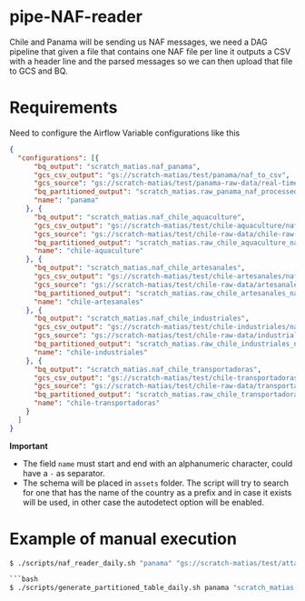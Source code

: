 # pipe-NAF-reader
Chile and Panama will be sending us NAF messages, we need a DAG pipeline that given a file that contains one NAF file per line it outputs a CSV with a header line and the parsed messages so we can then upload that file to GCS and BQ.


# Requirements

Need to configure the Airflow Variable configurations like this

```json
{
  "configurations": [{
      "bq_output": "scratch_matias.naf_panama",
      "gcs_csv_output": "gs://scratch-matias/test/panama/naf_to_csv",
      "gcs_source": "gs://scratch-matias/test/panama-raw-data/real-time-naf",
      "bq_partitioned_output": "scratch_matias.raw_panama_naf_processed_partitioned",
      "name": "panama"
    }, {
      "bq_output": "scratch_matias.naf_chile_aquaculture",
      "gcs_csv_output": "gs://scratch-matias/test/chile-aquaculture/naf_to_csv",
      "gcs_source": "gs://scratch-matias/test/chile-raw-data/chile-raw-data-aquaculture/aquaculture",
      "bq_partitioned_output": "scratch_matias.raw_chile_aquaculture_naf_processed_partitioned",
      "name": "chile-aquaculture"
    }, {
      "bq_output": "scratch_matias.naf_chile_artesanales",
      "gcs_csv_output": "gs://scratch-matias/test/chile-artesanales/naf_to_csv",
      "gcs_source": "gs://scratch-matias/test/chile-raw-data/artesanales",
      "bq_partitioned_output": "scratch_matias.raw_chile_artesanales_naf_processed_partitioned",
      "name": "chile-artesanales"
    }, {
      "bq_output": "scratch_matias.naf_chile_industriales",
      "gcs_csv_output": "gs://scratch-matias/test/chile-industriales/naf_to_csv",
      "gcs_source": "gs://scratch-matias/test/chile-raw-data/industriales",
      "bq_partitioned_output": "scratch_matias.raw_chile_industriales_naf_processed_partitioned",
      "name": "chile-industriales"
    }, {
      "bq_output": "scratch_matias.naf_chile_transportadoras",
      "gcs_csv_output": "gs://scratch-matias/test/chile-transportadoras/naf_to_csv",
      "gcs_source": "gs://scratch-matias/test/chile-raw-data/transportadoras",
      "bq_partitioned_output": "scratch_matias.raw_chile_transportadoras_naf_processed_partitioned",
      "name": "chile-transportadoras"
    }
  ]
}
```

**Important**
- The field `name` must start and end with an alphanumeric character, could have a `-` as separator.
- The schema will be placed in `assets` folder. The script will try to search for one that has the name of the country as a prefix and in case it exists will be used, in other case the autodetect option will be enabled.


# Example of manual execution

```bash
$ ./scripts/naf_reader_daily.sh "panama" "gs://scratch-matias/test/attachments" "gs://scratch-matias/test/panama/naf_to_csv" "scratch_matias.naf_panama" "2019-04-17"```

```bash
$ ./scripts/generate_partitioned_table_daily.sh panama "scratch_matias.naf_panama" "scratch_matias.raw_naf_processed_partitioned" "2019-06-07"```
